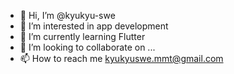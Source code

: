 - 👋 Hi, I’m @kyukyu-swe
- 👀 I’m interested in app development
- 🌱 I’m currently learning Flutter
- 💞️ I’m looking to collaborate on ...
- 📫 How to reach me kyukyuswe.mmt@gmail.com

<!---
kyukyu-swe/kyukyu-swe is a ✨ special ✨ repository because its `README.md` (this file) appears on your GitHub profile.
You can click the Preview link to take a look at your changes.
--->

